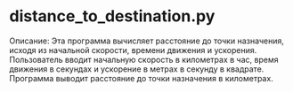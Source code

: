 # distance_to_destination.py

Описание: Эта программа вычисляет расстояние до точки назначения, исходя из начальной скорости, времени движения и ускорения. Пользователь вводит начальную скорость в километрах в час, время движения в секундах и ускорение в метрах в секунду в квадрате. Программа выводит расстояние до точки назначения в километрах.
